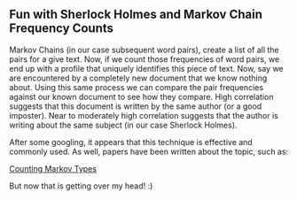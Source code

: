 ## Fun with Sherlock Holmes and Markov Chain Frequency Counts

Markov Chains (in our case subsequent word pairs), create a list of all the pairs for a give text.
Now, if we count those frequencies of word pairs, we end up with a profile that uniquely identifies 
this piece of text. Now, say we are encountered by a completely new document that we know nothing about.
Using this same process we can compare the pair frequencies against our known document to see how they
compare.  High correlation suggests that this document is written by the same author (or a good imposter).
Near to moderately high correlation suggests that the author is writing about the same subject (in our case
Sherlock Holmes).

After some googling, it appears that this technique is effective and commonly used. As well, papers have been
written about the topic, such as:

[Counting Markov Types](https://www.cs.purdue.edu/homes/spa/papers/aofa10.pdf)


But now that is getting over my head! :)